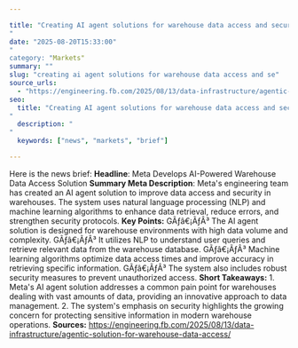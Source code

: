 ```yaml
---

title: "Creating AI agent solutions for warehouse data access and security'"
date: "2025-08-20T15:33:00""
category: "Markets"
summary: ""
slug: "creating ai agent solutions for warehouse data access and se"
source_urls:
  - "https://engineering.fb.com/2025/08/13/data-infrastructure/agentic-solution-for-warehouse-data-access/"
seo:
  title: "Creating AI agent solutions for warehouse data access and security | Hash n Hedge'"
  description: ""
  keywords: ["news", "markets", "brief"]

---
```

Here is the news brief:  **Headline**: Meta Develops AI-Powered Warehouse Data Access Solution  **Summary Meta Description**: Meta's engineering team has created an AI agent solution to improve data access and security in warehouses. The system uses natural language processing (NLP) and machine learning algorithms to enhance data retrieval, reduce errors, and strengthen security protocols.  **Key Points:**  GÃƒâ€¡ÃƒÂ³ The AI agent solution is designed for warehouse environments with high data volume and complexity. GÃƒâ€¡ÃƒÂ³ It utilizes NLP to understand user queries and retrieve relevant data from the warehouse database. GÃƒâ€¡ÃƒÂ³ Machine learning algorithms optimize data access times and improve accuracy in retrieving specific information. GÃƒâ€¡ÃƒÂ³ The system also includes robust security measures to prevent unauthorized access.  **Short Takeaways:**  1. Meta's AI agent solution addresses a common pain point for warehouses dealing with vast amounts of data, providing an innovative approach to data management. 2. The system's emphasis on security highlights the growing concern for protecting sensitive information in modern warehouse operations.  **Sources:** https://engineering.fb.com/2025/08/13/data-infrastructure/agentic-solution-for-warehouse-data-access/ 
